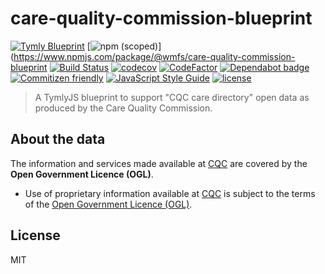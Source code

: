 # care-quality-commission-blueprint
[![Tymly Blueprint](https://img.shields.io/badge/tymly-blueprint-blue.svg)](https://tymly.io/)
[![npm (scoped)](https://img.shields.io/npm/v/@wmfs/care-quality-commission-blueprint.svg)](https://www.npmjs.com/package/@wmfs/care-quality-commission-blueprint
[![Build Status](https://travis-ci.org/wmfs/care-quality-commission-blueprint.svg?branch=master)](https://travis-ci.org/wmfs/care-quality-commission-blueprint)
[![codecov](https://codecov.io/gh/wmfs/care-quality-commission-blueprint/branch/master/graph/badge.svg)](https://codecov.io/gh/wmfs/care-quality-commission-blueprint)
[![CodeFactor](https://www.codefactor.io/repository/github/wmfs/care-quality-commission-blueprint/badge)](https://www.codefactor.io/repository/github/wmfs/care-quality-commission-blueprint)
[![Dependabot badge](https://img.shields.io/badge/Dependabot-active-brightgreen.svg)](https://dependabot.com/)
[![Commitizen friendly](https://img.shields.io/badge/commitizen-friendly-brightgreen.svg)](http://commitizen.github.io/cz-cli/)
[![JavaScript Style Guide](https://img.shields.io/badge/code_style-standard-brightgreen.svg)](https://standardjs.com)
[![license](https://img.shields.io/github/license/mashape/apistatus.svg)](https://github.com/wmfs/tymly/blob/master/packages/pg-concat/LICENSE)

> A TymlyJS blueprint to support "CQC care directory" open data as produced by the Care Quality Commission.


## About the data

The information and services made available at [CQC](http://www.cqc.org.uk/about-us/transparency/using-cqc-data) are covered by the __Open Government Licence (OGL)__.

* Use of proprietary information available at [CQC](http://www.cqc.org.uk/about-us/transparency/using-cqc-data) is subject to the terms of the [Open Government Licence (OGL)](https://www.nationalarchives.gov.uk/doc/open-government-licence/version/).

## <a name="license"></a>License

MIT
